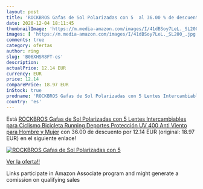 ```yaml
---
layout: post
title: 'ROCKBROS Gafas de Sol Polarizadas con 5  al 36.00 % de descuento'
date: 2020-12-04 18:11:45
thumbnailImage: 'https://m.media-amazon.com/images/I/41dBSoy7LeL._SL200_.jpg'
images: [ 'https://m.media-amazon.com/images/I/41dBSoy7LeL._SL200_.jpg' ]
comments: true
category: ofertas
author: ring
slug: 'B06XHSR8FT-es'
description:
actualPrice: 12.14 EUR
currency: EUR
price: 12.14
comparePrice: 18.97 EUR
inStock: true
prodname: 'ROCKBROS Gafas de Sol Polarizadas con 5 Lentes Intercambiables para Ciclismo Bicicleta Running Deportes Protección UV 400 Anti Viento para Hombre y Mujer'
country: 'es'
---
```


Está [ROCKBROS Gafas de Sol Polarizadas con 5 Lentes Intercambiables para Ciclismo Bicicleta Running Deportes Protección UV 400 Anti Viento para Hombre y Mujer](https://www.amazon.es/dp/B06XHSR8FT/?tag=tolees-21) con 36.00 de descuento por 12.14 EUR (original: 18.97 EUR) en el siguiente enlace!

[![ROCKBROS Gafas de Sol Polarizadas con 5 ](https://m.media-amazon.com/images/I/41dBSoy7LeL._SL200_.jpg)](https://www.amazon.es/dp/B06XHSR8FT/?tag=tolees-21)

[Ver la oferta!!](https://www.amazon.es/dp/B06XHSR8FT/?tag=tolees-21)

Links participate in Amazon Associate program and might generate a comission on qualifying sales


